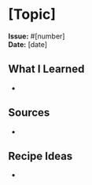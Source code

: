 # [Topic]

**Issue:** #[number]  
**Date:** [date]

## What I Learned
- 

## Sources
- 

## Recipe Ideas
- 